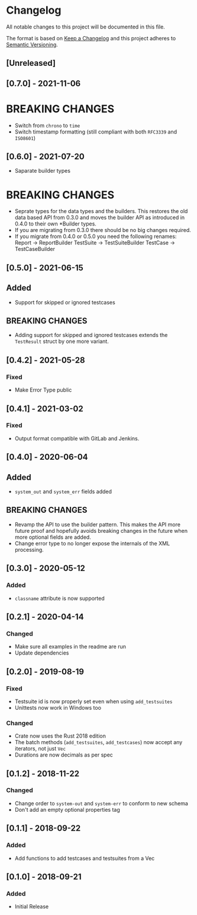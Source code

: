 # Changelog
All notable changes to this project will be documented in this file.

The format is based on [Keep a Changelog](http://keepachangelog.com/en/1.0.0/)
and this project adheres to [Semantic Versioning](http://semver.org/spec/v2.0.0.html).

## [Unreleased]

## [0.7.0] - 2021-11-06
# BREAKING CHANGES
- Switch from `chrono` to `time`
- Switch timestamp formatting (still compliant with both `RFC3339` and `ISO8601`)

## [0.6.0] - 2021-07-20

- Saparate builder types
# BREAKING CHANGES
- Seprate types for the data types and the builders. This restores the old data based API from 0.3.0 and moves
the builder API as introduced in 0.4.0 to their own *Builder types.
- If you are migrating from 0.3.0 there should be no big changes required.
- If you migrate from 0.4.0 or 0.5.0 you need the following renames:
  Report -> ReportBuilder
  TestSuite -> TestSuiteBuilder
  TestCase -> TestCaseBuilder


## [0.5.0] - 2021-06-15

## Added
- Support for skipped or ignored testcases
## BREAKING CHANGES
- Adding support for skipped and ignored testcases extends the `TestResult` struct by one more variant.

## [0.4.2] - 2021-05-28

### Fixed

- Make Error Type public

## [0.4.1] - 2021-03-02

### Fixed

- Output format compatible with GitLab and Jenkins.

## [0.4.0] - 2020-06-04

## Added
- `system_out` and `system_err` fields added

## BREAKING CHANGES
- Revamp the API to use the builder pattern. This makes the API more future proof and hopefully avoids breaking changes in the future when more optional fields are added.
- Change error type to no longer expose the internals of the XML processing.

## [0.3.0] - 2020-05-12

### Added
- `classname` attribute is now supported

## [0.2.1] - 2020-04-14
### Changed
- Make sure all examples in the readme are run
- Update dependencies

## [0.2.0] - 2019-08-19
### Fixed
- Testsuite id is now properly set even when using `add_testsuites`
- Unittests now work in Windows too

### Changed
- Crate now uses the Rust 2018 edition
- The batch methods (`add_testsuites`, `add_testcases`) now accept any iterators, not just `Vec`
- Durations are now decimals as per spec

## [0.1.2] - 2018-11-22
### Changed
- Change order to `system-out` and `system-err` to conform to new schema
- Don't add an empty optional properties tag

## [0.1.1] - 2018-09-22
### Added
- Add functions to add testcases and testsuites from a Vec

## [0.1.0] - 2018-09-21
### Added
- Initial Release
